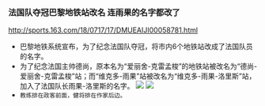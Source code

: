 ### 法国队夺冠巴黎地铁站改名 连雨果的名字都改了
http://sports.163.com/18/0717/17/DMUEAIJI00058781.html
- 巴黎地铁系统宣布，为了纪念法国队夺冠，将市内6个地铁站改成了法国队员的名字。
- 为了纪念法国主帅德尚，原本名为“爱丽舍-克雷孟梭”的地铁站被改名为“德尚-爱丽舍-克雷孟梭”站；而“维克多-雨果”站被改名为“维克多-雨果-洛里斯”站，加入了法国队长雨果-洛里斯的名字。
![](http://cms-bucket.nosdn.127.net/2018/07/17/351280a11fd74423b32296b6a95c6236.jpeg)
![](http://cms-bucket.nosdn.127.net/2018/07/17/fbc3d88e38884168ade61651712dc9c4.jpeg)
- `教练排在政客前面，健将排在作家后边。`